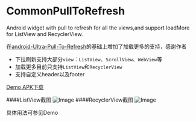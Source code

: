 # CommonPullToRefresh
Android widget with pull to refresh for all the views,and support loadMore for ListView and RecyclerView.

在[android-Ultra-Pull-To-Refresh](https://github.com/liaohuqiu/android-Ultra-Pull-To-Refresh)的基础上增加了加载更多的支持，感谢作者

* 下拉刷新支持大部分`view`：`ListView`、`ScrollView`、`WebView`等
* 加载更多目前只支持`ListView`和`RecyclerView`
* 支持自定义header以及footer

[Demo APK下载](https://github.com/Chanven/CommonPullToRefresh/blob/master/raw/CommonPullToRefresh_Demo.apk?raw=true)

####ListView截图
 ![Image](https://github.com/Chanven/CommonPullToRefresh/blob/master/raw/listview.gif)
####RecyclerView截图
 ![Image](https://github.com/Chanven/CommonPullToRefresh/blob/master/raw/recyclerview.gif)
 

 具体用法可参见Demo
 

